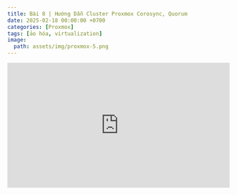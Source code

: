 ```yaml
---
title: Bài 8 | Hướng Dẫn Cluster Proxmox Corosync, Quorum
date: 2025-02-18 00:00:00 +0700
categories: [Proxmox]
tags: [ảo hóa, virtualization]   
image:
  path: assets/img/proxmox-5.png 
---
```


<div style="position: relative; padding-bottom: 56.25%; height: 0; overflow: hidden; max-width: 100%; background: #000;">
  <iframe style="position: absolute; top: 0; left: 0; width: 100%; height: 100%;" 
          src="https://www.youtube.com/embed/GCJJSXXPNUk" 
          title="Bài 8 | Hướng Dẫn Cluster Proxmox: Corosync, Quorum và Những Điều Cần Biết Để Tối Ưu Hóa Cluster"
          frameborder="0" allow="accelerometer; autoplay; clipboard-write; encrypted-media; 
          gyroscope; picture-in-picture; web-share" 
          referrerpolicy="strict-origin-when-cross-origin" 
          allowfullscreen>
  </iframe>
</div>